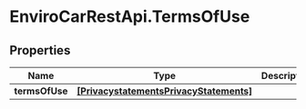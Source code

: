 # EnviroCarRestApi.TermsOfUse

## Properties
Name | Type | Description | Notes
------------ | ------------- | ------------- | -------------
**termsOfUse** | [**[PrivacystatementsPrivacyStatements]**](PrivacystatementsPrivacyStatements.md) |  | 
